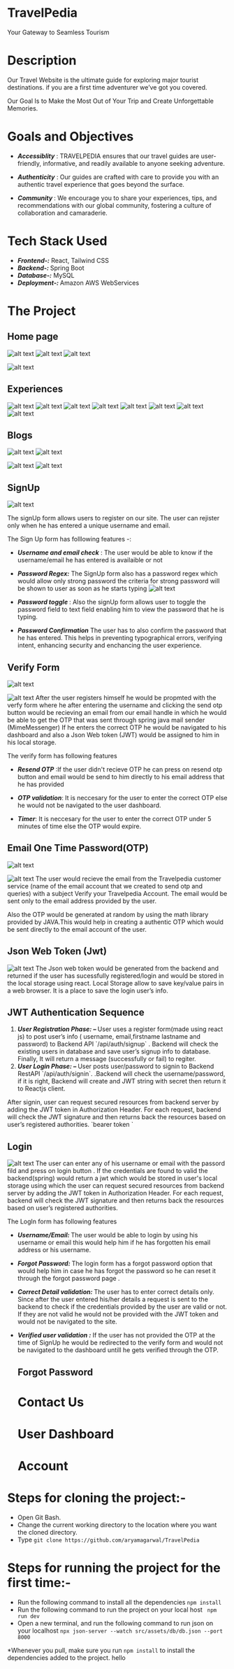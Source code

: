 # TravelPedia

Your Gateway to Seamless Tourism

# Description

Our Travel Website is the ultimate guide for exploring major tourist destinations. if you are a first time adventurer we’ve got you covered.

Our Goal Is to Make the Most Out of Your Trip and Create Unforgettable Memories.

# Goals and Objectives

- <b><i>Accessiblity</i></b> :
  TRAVELPEDIA ensures that our travel guides are user-friendly, informative, and readily available to anyone seeking adventure.

* <b><i>Authenticity</i></b> :
  Our guides are crafted with care to provide you with an authentic travel experience that goes beyond the surface.

* <b><i>Community </i></b>:
  We encourage you to share your experiences, tips, and recommendations with our global community, fostering a culture of collaboration and camaraderie.

# Tech Stack Used

<ul>
<li><b><i>Frontend-:</i></b>  React, Tailwind CSS
<br>
<li><b><i>Backend-: </i></b> Spring Boot 
<br>
<li><b><i>Database-:</i></b> MySQL
<br>
<li><b><i>Deployment-: </i></b> Amazon AWS WebServices

</ul>

# The Project

## Home page

![alt text](image-2.png)
![alt text](<Screenshot from 2024-05-22 17-28-37.png>)
![alt text](<Screenshot from 2024-05-22 17-28-51.png>)

![alt text](image.png)

## Experiences

![alt text](image-3.png)
![alt text](image-4.png)
![alt text](image-5.png)
![alt text](image-6.png)
![alt text](<Screenshot from 2024-05-22 17-34-37.png>)
![alt text](image-7.png)
![alt text](<Screenshot from 2024-05-22 23-05-40.png>)
![alt text](image-18.png)

## Blogs

![alt text](<Screenshot from 2024-05-22 17-37-13.png>) ![alt text](<Screenshot from 2024-05-22 17-37-17.png>)

 <!-- ![alt text](<Screenshot from 2024-05-22 17-37-29.png>)  -->

![alt text](<Screenshot from 2024-05-22 17-40-53.png>) ![alt text](<Screenshot from 2024-05-22 17-40-59.png>)

## SignUp

![alt text](image-11.png)

<!-- ![alt text](<Screenshot from 2024-05-22 17-45-21.png>) -->

The signUp form allows users to register on our site. The user can rejister only when he has entered a unique username and email.

The Sign Up form has folllowing features -:

- <b><i>Username and email check</i></b> : The user would be able to know if the username/email he has entered is availaible or not

- <b><i>Password Regex:</i></b> The SignUp form also has a password regex which would allow only strong password the criteria for strong password will be shown to user as soon as he starts typing
![alt text](image-10.png)
<!-- ![alt text](image-8.png) -->
- <b><i>Password toggle </i></b>:
  Also the signUp form allows user to toggle the password field to text field enabling him to view the password that he is typing.

- <b><i>Password Confirmation</i></b>
  The user has to also confirm the password that he has entered. This helps in preventing typographical errors, verifying intent, enhancing security and enchancing the user experience.

## Verify Form

![alt text](image-12.png)

![alt text](image-14.png)
After the user registers himself he would be propmted with the verfy form where he after entering the username and clicking the send otp button would be recieving an email from our email handle
in which he would be able to get the OTP that was sent through spring java mail sender (MimeMessenger)
If he enters the correct OTP he would be navigated to his dashboard and also a Json Web token (JWT) would be assigned to him in his local storage.

The verify form has following features

- <b><i>Resend OTP</i></b> :If the user didn't recieve OTP he can press on resend otp button and email would be send to him directly to his email address that he has provided

- <b><i>OTP validation</i></b>: It is neccesary for the user to enter the correct OTP else he would not be navigated to the user dashboard.

- <b><i>Timer</i></b>: It is neccesary for the user to enter the correct OTP under 5 minutes of time else the OTP would expire.

## Email One Time Password(OTP)

![alt text](<Screenshot from 2024-05-22 18-09-40.png>)

![alt text](image-13.png)
The user would recieve the email from the Travelpedia customer service (name of the email account that we created to send otp and queries) with a subject Verify your Travelpedia Account. The email would be sent only to the email address provided by the user.

Also the OTP would be generated at random by using the math library provided by JAVA.This would help in creating a authentic OTP which would be sent directly to the email account of the user.

## Json Web Token (Jwt)

![alt text](image-16.png)
The Json web token would be generated from the backend and returned if the user has sucessfully registered/login and would be stored in the local storage using react. Local Storage allow to save key/value pairs in a web browser. It is a place to save the login user’s info.

## JWT Authentication Sequence

<ol>
<li><b><i>User Registration Phase: – </b></i>User uses a register form(made using react js) to post user’s info ( username, email,firstname lastname and password) to Backend API `/api/auth/signup` . Backend will check the existing users in database and save user’s signup info to database. Finally, It will return a message (successfully or fail) to regiter.

<li><b><i>User Login Phase: – </b></i>User posts user/password to signin to Backend RestAPI `/api/auth/signin`. .Backend will check the username/password, if it is right, Backend will create and JWT string with secret then return it to Reactjs client.
</ol>
After signin, user can request secured resources from backend server by adding the JWT token in Authorization Header. For each request, backend will check the JWT signature and then returns back the resources based on user’s registered authorities.
`bearer token `

## Login

![alt text](image-17.png)
The user can enter any of his username or email with the passord fild and press on login button . If the credentials are found to valid the backend(spring) would return a jwt which would be stored in user's local storage using which the user can request secured resources from backend server by adding the JWT token in Authorization Header. For each request, backend will check the JWT signature and then returns back the resources based on user’s registered authorities.

The LogIn form has following features

- <b><i>Username/Email: </i></b>
  The user would be able to login by using his username or email this would help him if he has forgotten his email address or his username.

- <b><i> Forgot Password: </i></b>
  The login form has a forgot password option that would help him in case he has forgot the password so he can reset it through the forgot password page .

- <b><i> Correct Detail validation: </b></i>
  The user has to enter correct details only. Since after the user entered his/her details a request is sent to the backend to check if the credentials provided by the user are valid or not. If they are not valid he would not be provided with the JWT token and would not be navigated to the site.

* <b><i>Verified user validation :</i></b>
  If the user has not provided the OTP at the time of SignUp he would be redirected to the verify form and would not be navigated to the dashboard untill he gets verified through the OTP.

  ## Forgot Password
  


  # Contact Us


  # User Dashboard

  # Account

# Steps for cloning the project:-

- Open Git Bash.
- Change the current working directory to the location where you want the cloned directory.
- Type `git clone https://github.com/aryamagarwal/TravelPedia`

# Steps for running the project for the first time:-

- Run the following command to install all the dependencies
  `npm install`
- Run the following command to run the project on your local host
  ` npm run dev`
- Open a new terminal, and run the following command to run json on your localhost
  `npx json-server --watch src/assets/db/db.json --port 8000`

\*Whenever you pull, make sure you run `npm install` to install the dependencies added to the project.
hello
